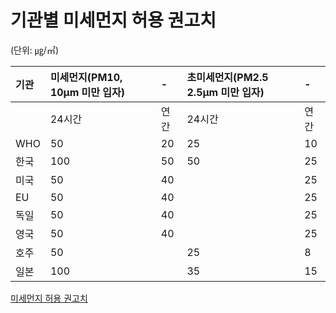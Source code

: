 # 기관별 미세먼지 허용 권고치 
(단위: ㎍/㎥)

| 기관     | 미세먼지(PM10, 10μm 미만 입자) | -      | 초미세먼지(PM2.5 2.5μm 미만 입자) | -      |
| :----- | :-----                 | :----- | :-----                   | :----- |
|        | 24시간                   | 연간     | 24시간                     | 연간     |
| WHO    | 50                     | 20     | 25                       | 10     |
| 한국     | 100                    | 50     | 50                       | 25     |
| 미국     | 50                     | 40     |                          | 25     |
| EU     | 50                     | 40     |                          | 25     |
| 독일     | 50                     | 40     |                          | 25     |
| 영국     | 50                     | 40     |                          | 25     |
| 호주     | 50                     |        | 25                       | 8      |
| 일본     | 100                    |        | 35                       | 15     |

[미세먼지 허용 권고치](http://biz.chosun.com/site/data/html_dir/2016/06/07/2016060701963.html)
